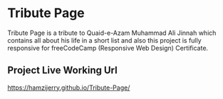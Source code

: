 # Tribute Page

Tribute Page is a tribute to Quaid-e-Azam Muhammad Ali Jinnah which contains all about his life in a short list and also this project is fully responsive for freeCodeCamp (Responsive Web Design) Certificate.

## Project Live Working Url  

https://hamzijerry.github.io/Tribute-Page/